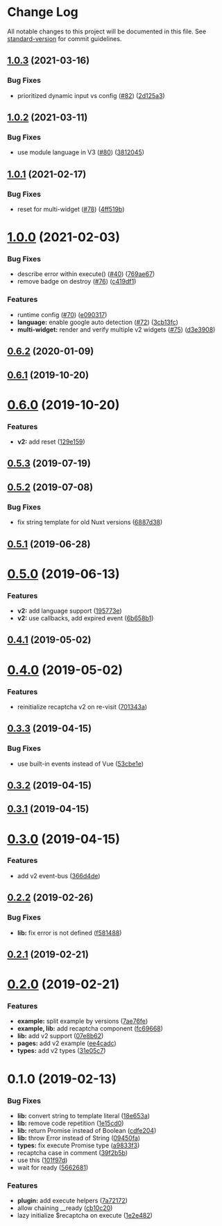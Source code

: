 # Change Log

All notable changes to this project will be documented in this file. See [standard-version](https://github.com/conventional-changelog/standard-version) for commit guidelines.

<a name="1.0.3"></a>
## [1.0.3](https://github.com/nuxt-community/recaptcha-module/compare/v1.0.2...v1.0.3) (2021-03-16)


### Bug Fixes

* prioritized dynamic input vs config ([#82](https://github.com/nuxt-community/recaptcha-module/issues/82)) ([2d125a3](https://github.com/nuxt-community/recaptcha-module/commit/2d125a3))



<a name="1.0.2"></a>
## [1.0.2](https://github.com/nuxt-community/recaptcha-module/compare/v1.0.1...v1.0.2) (2021-03-11)


### Bug Fixes

* use module language in V3 ([#80](https://github.com/nuxt-community/recaptcha-module/issues/80)) ([3812045](https://github.com/nuxt-community/recaptcha-module/commit/3812045))



<a name="1.0.1"></a>
## [1.0.1](https://github.com/nuxt-community/recaptcha-module/compare/v1.0.0...v1.0.1) (2021-02-17)


### Bug Fixes

* reset for multi-widget ([#78](https://github.com/nuxt-community/recaptcha-module/issues/78)) ([4ff519b](https://github.com/nuxt-community/recaptcha-module/commit/4ff519b))



<a name="1.0.0"></a>
# [1.0.0](https://github.com/nuxt-community/recaptcha-module/compare/v0.6.2...v1.0.0) (2021-02-03)


### Bug Fixes

* describe error within execute() ([#40](https://github.com/nuxt-community/recaptcha-module/issues/40)) ([769ae67](https://github.com/nuxt-community/recaptcha-module/commit/769ae67))
* remove badge on destroy ([#76](https://github.com/nuxt-community/recaptcha-module/issues/76)) ([c419df1](https://github.com/nuxt-community/recaptcha-module/commit/c419df1))


### Features

* runtime config ([#70](https://github.com/nuxt-community/recaptcha-module/issues/70)) ([e090317](https://github.com/nuxt-community/recaptcha-module/commit/e090317))
* **language:** enable google auto detection ([#72](https://github.com/nuxt-community/recaptcha-module/issues/72)) ([3cb13fc](https://github.com/nuxt-community/recaptcha-module/commit/3cb13fc))
* **multi-widget:** render and verify multiple v2 widgets ([#75](https://github.com/nuxt-community/recaptcha-module/issues/75)) ([d3e3908](https://github.com/nuxt-community/recaptcha-module/commit/d3e3908))



<a name="0.6.2"></a>
## [0.6.2](https://github.com/nuxt-community/recaptcha-module/compare/v0.6.1...v0.6.2) (2020-01-09)



<a name="0.6.1"></a>
## [0.6.1](https://github.com/nuxt-community/recaptcha-module/compare/v0.6.0...v0.6.1) (2019-10-20)



<a name="0.6.0"></a>
# [0.6.0](https://github.com/nuxt-community/recaptcha-module/compare/v0.5.3...v0.6.0) (2019-10-20)


### Features

* **v2:** add reset ([129e159](https://github.com/nuxt-community/recaptcha-module/commit/129e159))



<a name="0.5.3"></a>
## [0.5.3](https://github.com/nuxt-community/recaptcha-module/compare/v0.5.2...v0.5.3) (2019-07-19)



<a name="0.5.2"></a>
## [0.5.2](https://github.com/nuxt-community/recaptcha-module/compare/v0.5.1...v0.5.2) (2019-07-08)


### Bug Fixes

* fix string template for old Nuxt versions ([6887d38](https://github.com/nuxt-community/recaptcha-module/commit/6887d38))



<a name="0.5.1"></a>
## [0.5.1](https://github.com/nuxt-community/recaptcha-module/compare/v0.5.0...v0.5.1) (2019-06-28)



<a name="0.5.0"></a>
# [0.5.0](https://github.com/nuxt-community/recaptcha-module/compare/v0.4.1...v0.5.0) (2019-06-13)


### Features

* **v2:** add language support ([195773e](https://github.com/nuxt-community/recaptcha-module/commit/195773e))
* **v2:** use callbacks, add expired event ([6b658b1](https://github.com/nuxt-community/recaptcha-module/commit/6b658b1))



<a name="0.4.1"></a>
## [0.4.1](https://github.com/nuxt-community/recaptcha-module/compare/v0.4.0...v0.4.1) (2019-05-02)



<a name="0.4.0"></a>
# [0.4.0](https://github.com/nuxt-community/recaptcha-module/compare/v0.3.3...v0.4.0) (2019-05-02)


### Features

* reinitialize recaptcha v2 on re-visit ([701343a](https://github.com/nuxt-community/recaptcha-module/commit/701343a))



<a name="0.3.3"></a>
## [0.3.3](https://github.com/nuxt-community/recaptcha-module/compare/v0.3.2...v0.3.3) (2019-04-15)


### Bug Fixes

* use built-in events instead of Vue ([53cbe1e](https://github.com/nuxt-community/recaptcha-module/commit/53cbe1e))



<a name="0.3.2"></a>
## [0.3.2](https://github.com/nuxt-community/recaptcha-module/compare/v0.3.1...v0.3.2) (2019-04-15)



<a name="0.3.1"></a>
## [0.3.1](https://github.com/nuxt-community/recaptcha-module/compare/v0.3.0...v0.3.1) (2019-04-15)



<a name="0.3.0"></a>
# [0.3.0](https://github.com/nuxt-community/recaptcha-module/compare/v0.2.2...v0.3.0) (2019-04-15)


### Features

* add v2 event-bus ([366d4de](https://github.com/nuxt-community/recaptcha-module/commit/366d4de))



<a name="0.2.2"></a>
## [0.2.2](https://github.com/nuxt-community/recaptcha-module/compare/v0.2.1...v0.2.2) (2019-02-26)


### Bug Fixes

* **lib:** fix error is not defined ([f581488](https://github.com/nuxt-community/recaptcha-module/commit/f581488))



<a name="0.2.1"></a>
## [0.2.1](https://github.com/nuxt-community/recaptcha-module/compare/v0.2.0...v0.2.1) (2019-02-21)



<a name="0.2.0"></a>
# [0.2.0](https://github.com/nuxt-community/recaptcha/compare/v0.1.0...v0.2.0) (2019-02-21)


### Features

* **example:** split example by versions ([7ae76fe](https://github.com/nuxt-community/recaptcha/commit/7ae76fe))
* **example, lib:** add recaptcha component ([fc69668](https://github.com/nuxt-community/recaptcha/commit/fc69668))
* **lib:** add v2 support ([07e8b62](https://github.com/nuxt-community/recaptcha/commit/07e8b62))
* **pages:** add v2 example ([ee4cadc](https://github.com/nuxt-community/recaptcha/commit/ee4cadc))
* **types:** add v2 types ([31e05c7](https://github.com/nuxt-community/recaptcha/commit/31e05c7))



<a name="0.1.0"></a>
# 0.1.0 (2019-02-13)


### Bug Fixes

* **lib:** convert string to template literal ([18e653a](https://github.com/nuxt-community/recaptcha/commit/18e653a))
* **lib:** remove code repetition ([1e15cd0](https://github.com/nuxt-community/recaptcha/commit/1e15cd0))
* **lib:** return Promise instead of Boolean ([cdfe204](https://github.com/nuxt-community/recaptcha/commit/cdfe204))
* **lib:** throw Error instead of String ([09450fa](https://github.com/nuxt-community/recaptcha/commit/09450fa))
* **types:** fix execute Promise type ([a9833f3](https://github.com/nuxt-community/recaptcha/commit/a9833f3))
* recaptcha case in comment ([39f2b5b](https://github.com/nuxt-community/recaptcha/commit/39f2b5b))
* use this ([101f97d](https://github.com/nuxt-community/recaptcha/commit/101f97d))
* wait for ready ([5662681](https://github.com/nuxt-community/recaptcha/commit/5662681))


### Features

* **plugin:** add execute helpers ([7a72172](https://github.com/nuxt-community/recaptcha/commit/7a72172))
* allow chaining __ready ([cb10c20](https://github.com/nuxt-community/recaptcha/commit/cb10c20))
* lazy initialize $recaptcha on execute ([1e2e482](https://github.com/nuxt-community/recaptcha/commit/1e2e482))
